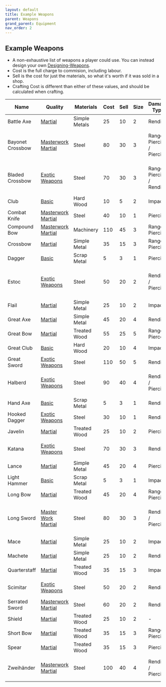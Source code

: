 ```yaml
---
layout: default
title: Example Weapons
parent: Weapons
grand_parent: Equipment
nav_order: 2
---
```

## Example Weapons
* A non-exhaustive list of weapons a player could use. You can instead design your own [Designing-Weapons](Designing-Weapons).
* Cost is the full charge to commision, including labour.
* Sell is the cost for just the materials, so what it's worth if it was sold in a shop.
* Crafting Cost is different than either of these values, and should be calculated when crafting.

| Name             | Quality                                      | Materials     | Cost | Sell | Size | Damage Type                | Damage Bonus | Traits                                                                                                   |
| ---------------- | -------------------------------------------- | ------------- | ---- | ---- | ---- | -------------------------- | ------------ | -------------------------------------------------------------------------------------------------------- |
| Battle Axe       | [Martial](Weapons#Martial)                   | Simple Metals | 25   | 10   | 2    | Rending                    | +3 (+4)      | [Hand and a Half](Weapon-Traits#Hand%20and%20a%20Half)                                                   |
| Bayonet Crossbow | [Masterwork Martial](Weapons#Master%20Work) | Steel         | 80   | 30   | 3    | Ranged Piercing / Piercing | +6 (+4)      | [Crossbow](Weapon-Traits#Crossbow) and [Multiple Damage Types](Weapon-Traits#Multiple%20Damage%20Types)  |
| Bladed Crossbow  | [Exotic Weapons](Weapons#Exotic)             | Steel         | 70   | 30   | 3    | Ranged Piercing / Rending  | +6 (+4)      | [Crossbow](Weapon-Traits#Crossbow) and [Multiple Damage Types](Weapon-Traits#Multiple%20Damage%20Types)  |
| Club             | [Basic](Weapons#Basic)                       | Hard Wood     | 10   | 5    | 2    | Impact                     | +1           | -                                                                                                        |
| Combat Knife     | [Masterwork Martial](Weapons#Master%20Work) | Steel         | 40   | 10   | 1    | Piercing                   | +2           | [Perfect](Weapon-Traits#Perfect)                                                                         |
| Compound Bow     | [Masterwork Martial](Weapons#Master%20Work) | Machinery     | 110  | 45   | 3    | Ranged Piercing            | +5           | [Bow](Weapon-Traits#Bow), [Lethal](Weapon-Traits#Lethal)                                                 |
| Crossbow         | [Martial](Weapons#Martial)                   | Simple Metal  | 35   | 15   | 3    | Ranged Piercing            | +6           | [Crossbow](Weapon-Traits#Crossbow)                                                                       |
| Dagger           | [Basic](Weapons#Basic)                       | Scrap Metal   | 5    | 3    | 1    | Piercing                   | +0           | -                                                                                                        |
| Estoc            | [Exotic Weapons](Weapons#Exotic)             | Steel         | 50   | 20   | 2    | Rending / Piercing         | +3           | [Balanced](Weapon-Traits#Balanced), and [Multiple Damage Types](Weapon-Traits#Multiple%20Damage%20Types) |
| Flail            | [Martial](Weapons#Martial)                   | Simple Metal  | 25   | 10   | 2    | Impact                     | +3           | [Momentum](Weapon-Traits#Momentum)                                                                       |
| Great Axe        | [Martial](Weapons#Martial)                   | Simple Metal  | 45   | 20   | 4    | Rending                    | +6           | [Lethal](Weapon-Traits#Lethal)                                                                           |
| Great Bow        | [Martial](Weapons#Martial)                   | Treated Wood  | 55   | 25   | 5    | Ranged Pierce              | +6           | [Bow](Weapon-Traits#Bow)                                                                                 |
| Great Club       | [Basic](Weapons#Basic)                       | Hard Wood     | 20   | 10   | 4    | Impact                     | +3           | -                                                                                                        |
| Great Sword      | [Exotic Weapons](Weapons#Exotic)             | Steel         | 110  | 50   | 5    | Rending                    | +9           | [Overweight](Weapon-Traits#Overweight)                                                                   |
| Halberd          | [Exotic Weapons](Weapons#Exotic)             | Steel         | 90   | 40   | 4    | Rending / Piercing         | +5           | [Reach](Weapon-Traits#Reach), and [Multiple Damage Types](Weapon-Traits#Multiple%20Damage%20Types)       |
| Hand Axe         | [Basic](Weapons#Basic)                       | Scrap Metal   | 5    | 3    | 1    | Rending                    | +0           | -                                                                                                        |
| Hooked Dagger    | [Exotic Weapons](Weapons#Exotic)             | Steel         | 30   | 10   | 1    | Rending                    | +2           | [Penetrating](Weapon-Traits#Penetrating)                                                                 |
| Javelin          | [Martial](Weapons#Martial)                   | Treated Wood  | 25   | 10   | 2    | Piercing                   | +3           | [Throwable](Weapon-Traits#Throwable)                                                                     |
| Katana           | [Exotic Weapons](Weapons#Exotic)             | Steel         | 70   | 30   | 3    | Rending                    | +5           | [Lethal](Weapon-Traits#Lethal), and [Deadly Draw](Weapon-Traits#Deadly%20Draw)                           |
| Lance            | [Martial](Weapons#Martial)                   | Simple Metal  | 45   | 20   | 4    | Piercing                   | +5           | [Reach](Weapon-Traits#Reach)                                                                             |
| Light Hammer     | [Basic](Weapons#Basic)                       | Scrap Metal   | 5    | 3    | 1    | Impact                     | +0           | -                                                                                                        |
| Long Bow         | [Martial](Weapons#Martial)                   | Treated Wood  | 45   | 20   | 4    | Ranged Piercing            | +5           | [Bow](Weapon-Traits#Bow)                                                                                 |
| Long Sword       | [Master Work Martial](Weapons#Master%20Work) | Steel         | 80   | 30   | 3    | Rending / Piercing         | +4           | [Balanced](Weapon-Traits#Balanced), and [Multiple Damage Types](Weapon-Traits#Multiple%20Damage%20Types) |
| Mace             | [Martial](Weapons#Martial)                   | Simple Metal  | 25   | 10   | 2    | Impact                     | +3           | [Lethal](Weapon-Traits#Lethal)                                                                           |
| Machete          | [Martial](Weapons#Martial)                   | Simple Metal  | 25   | 10   | 2    | Rending                    | +3           | [Balanced](Weapon-Traits#Balanced)                                                                       |
| Quarterstaff     | [Martial](Weapons#Martial)                   | Treated Wood  | 35   | 15   | 3    | Impact                     | +4           | [Balanced](Weapon-Traits#Balanced)                                                                       |
| Scimitar         | [Exotic Weapons](Weapons#Exotic)             | Steel         | 50   | 20   | 2    | Rending                    | +3           | [Balanced](Weapon-Traits#Balanced), and [Momentum](Weapon-Traits#Momentum)                               |
| Serrated Sword   | [Masterwork Martial](Weapons#Master%20Work) | Steel         | 60   | 20   | 2    | Rending                    | +3           | [Penetrating](Weapon-Traits#Penetrating)                                                                 |
| Shield           | [Martial](Weapons#Martial)                   | Treated Wood  | 25   | 10   | 2    | -                          | -            | [Shield](Weapon-Traits#Shield)                                                                           |
| Short Bow        | [Martial](Weapons#Martial)                   | Treated Wood  | 35   | 15   | 3    | Ranged Piercing            | +4           | [Bow](Weapon-Traits#Bow)                                                                                 |
| Spear            | [Martial](Weapons#Martial)                   | Treated Wood  | 35   | 15   | 3    | Piercing                   | +4           | [Reach](Weapon-Traits#Reach)                                                                             |
| Zweihänder       | [Masterwork Martial](Weapons#Master%20Work) | Steel         | 100  | 40   | 4    | Rending / Piercing         | +5           | [Reach](Weapon-Traits#Reach), and [Multiple Damage Types](Weapon-Traits#Multiple%20Damage%20Types)       |


